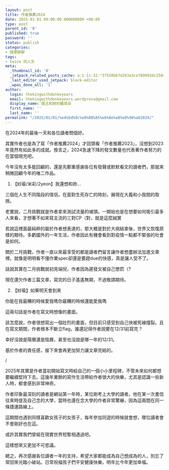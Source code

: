 ```yaml
---
layout: post
title: 作者推薦2024
date: 2025-01-01 00:00:00.000000000 +08:00
type: post
parent_id: '0'
published: true
password: ''
status: publish
categories:
- 隨便聊聊
tags:
- twice 同人文
meta:
  _thumbnail_id: '0'
  _jetpack_related_posts_cache: a:1:{s:32:"37550b67d263a3ce789993dc25046c5f";a:2:{s:7:"expires";i:1738960075;s:7:"payload";a:6:{i:0;a:1:{s:2:"id";i:3911;}i:1;a:1:{s:2:"id";i:3009;}i:2;a:1:{s:2:"id";i:437;}i:3;a:1:{s:2:"id";i:1005;}i:4;a:1:{s:2:"id";i:3080;}i:5;a:1:{s:2:"id";i:4163;}}}}
  _last_editor_used_jetpack: block-editor
  _wpas_done_all: '1'
author:
  login: thekingwithdonkeyears
  email: thekingwithdonkeyears.wordpress@gmail.com
  display_name: 國王和她的驢耳朵
  first_name: ''
  last_name: ''
permalink: "/2025/01/01/%e4%bd%9c%e8%80%85%e6%8e%a8%e8%96%a62024/"
---
```


在2024年的最後一天和各位讀者問個好。

其實作者也是為了寫「作者推薦2024」才回頭看「作者推薦2023」，沒想到2023年竟然有如此多的成就。換言之，2024急速下降的發文數量也代表著作者努力的在當個現充吧。

今年沒有太多能回顧的，還是先鄭重感謝各位有發聲或默默看文的讀者們，那就來稍微回顧今年的唯二作品。

1. 【紗瑜/米彩/2yeon】我還想和妳...

三個在人生不同階段的情侶，在面對生死存亡的時刻，展現在大義和小我間的取捨。

老實說，二月挑戰就是作者拿來測試流量的噱頭。一開始也是在想要如何吸引最多人來看，才想著不如來寫主流的三對CP（對，就是這麼誠實

若說這裡面最純粹的屬於作者想表達的，那大概是對於大病結束後，世界又恢復原樣的期待。多虧國外的一年生活，作者因此有機會看到對疫情一點都不緊張的社會是如何。

關於二月挑戰，作者一直以來最享受的都是讀者們留言讓作者想盡辦法加進文章裡。就像是明明看不懂作業spec卻還是要趕due的快感，真是讓人受不了。

話說其實在二月挑戰就初見端倪，作者因為遲發文被自己懲罰（?

現在還欠作者三篇文章，寫完的日子遙遙無期，不過敬請期待。

2. 【紗瑜】如果明天會到來

你能在我最糟的時候愛我嗎你最糟的時候還能愛我嗎

這兩句話是作者在寫文時想像的畫面。

該怎麼說，作者很想寫出一個壯烈的畫面，但目前只感受到自己快被死線撞裂。且在寫文期間，作者根本不斷立flag，誰還記得作者說要在12/31前寫完？

幸好沒說是陽曆還是陰曆，甚至也沒說是哪一年的12/31。

基於作者的責任感，接下來會再更加努力讓文章完結的。

/

2025年其實是作者當初開始寫文時給自己的一個小小里程碑，不管未來如何都想要繼續堅持下去。這幾年業餘的寫作生活帶給作者很大的快樂，尤其是認識一些新人時，都會感到非常神奇。

作者印象最深刻的讀者是網站第一年時，某位剛考上大學的讀者。他在某一次書信往來時提及自己念的大學，當時也還在念大學的作者非常驚嚇，因為這兩間在同一條捷運路線上。

這期間也遇到同樣喜歡女孩子的女孩子，每年參加同遊的時候就會想，哪位讀者會不會剛好也在這。

或許其實我們曾經在現實世界短暫相遇過吧。

這樣想來又更加不可思議。

總之，再次感謝各位讀者一年的支持，希望大家都能成為自己想成為的人，別忘了常回來光臨小破站。日常祝福孩子們平安健康快樂，明年比今年更加幸福。
